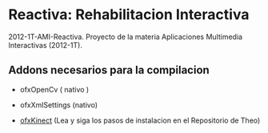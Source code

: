 Reactiva: Rehabilitacion Interactiva
====================================

2012-1T-AMI-Reactiva. Proyecto de la materia Aplicaciones Multimedia Interactivas (2012-1T).

## Addons necesarios para la compilacion

* ofxOpenCv ( nativo )

* ofxXmlSettings (nativo)

* [ofxKinect](https://github.com/ofTheo/ofxKinect) (Lea y siga los pasos de instalacion en el Repositorio de Theo)



